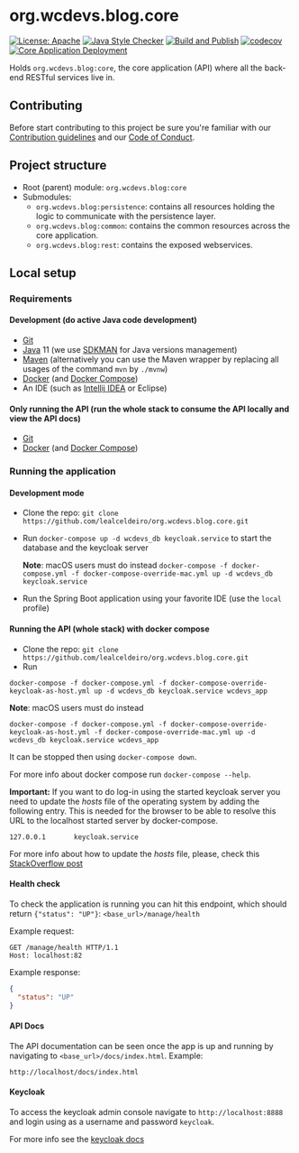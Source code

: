 # org.wcdevs.blog.core

[![License: Apache](https://img.shields.io/badge/License-Apache%202.0-blue)](https://opensource.org/licenses/Apache-2.0) [![Java Style Checker](https://img.shields.io/badge/code%20style-checkstyle-blue?style=flat&logo=java&logoColor=f89820)](https://checkstyle.sourceforge.io/) [![Build and Publish](https://github.com/lealceldeiro/org.wcdevs.blog.core/actions/workflows/build-and-publish.yml/badge.svg)](https://github.com/lealceldeiro/org.wcdevs.blog.core/actions/workflows/build-and-publish.yml) [![codecov](https://codecov.io/gh/lealceldeiro/org.wcdevs.blog.core/branch/main/graph/badge.svg?token=CDXSJ1G7GE)](https://codecov.io/gh/lealceldeiro/org.wcdevs.blog.core) [![Core Application Deployment](https://github.com/lealceldeiro/org.wcdevs.blog.awsdeployer/actions/workflows/core-app-deployment.yml/badge.svg)](https://github.com/lealceldeiro/org.wcdevs.blog.awsdeployer/actions/workflows/core-app-deployment.yml)

Holds `org.wcdevs.blog:core`, the core application (API) where all the back-end RESTful services
live in.

## Contributing

Before start contributing to this project be sure you're familiar with our
[Contribution guidelines](CONTRIBUTING.md) and our [Code of Conduct](CODE_OF_CONDUCT.md).

## Project structure

- Root (parent) module: `org.wcdevs.blog:core`
- Submodules:
  * `org.wcdevs.blog:persistence`: contains all resources holding the logic to communicate with the persistence layer.
  * `org.wcdevs.blog:common`: contains the common resources across the core application.
  * `org.wcdevs.blog:rest`: contains the exposed webservices.

## Local setup

### Requirements

#### Development (do active Java code development)
- [Git](https://git-scm.com/)
- [Java](https://jdk.java.net/) 11 (we use [SDKMAN](https://sdkman.io/) for Java versions management)
- [Maven](https://maven.apache.org/index.html) (alternatively you can use the Maven wrapper by
replacing all usages of the command `mvn` by `./mvnw`)
- [Docker](https://www.docker.com/) (and [Docker Compose](https://docs.docker.com/compose/))
- An IDE (such as [Intellij IDEA](https://www.jetbrains.com/idea/) or Eclipse)

#### Only running the API (run the whole stack to consume the API locally and view the API docs)
- [Git](https://git-scm.com/)
- [Docker](https://www.docker.com/) (and [Docker Compose](https://docs.docker.com/compose/))

### Running the application

#### Development mode

- Clone the repo: `git clone https://github.com/lealceldeiro/org.wcdevs.blog.core.git`
- Run `docker-compose up -d wcdevs_db keycloak.service` to start the database and the keycloak server

  **Note**: macOS users must do instead `docker-compose -f docker-compose.yml -f docker-compose-override-mac.yml up -d wcdevs_db keycloak.service`
- Run the Spring Boot application using your favorite IDE (use the `local` profile)

#### Running the API (whole stack) with docker compose

- Clone the repo: `git clone https://github.com/lealceldeiro/org.wcdevs.blog.core.git`
- Run
```shell
docker-compose -f docker-compose.yml -f docker-compose-override-keycloak-as-host.yml up -d wcdevs_db keycloak.service wcdevs_app
```

  **Note**: macOS users must do instead
  ```shell
docker-compose -f docker-compose.yml -f docker-compose-override-keycloak-as-host.yml -f docker-compose-override-mac.yml up -d wcdevs_db keycloak.service wcdevs_app
```

It can be stopped then using `docker-compose down`.

For more info about docker compose run `docker-compose --help`.

**Important:** If you want to do log-in using the started keycloak server you need to update the
*hosts* file of the operating system by adding the following entry. This is needed for the browser
to be able to resolve this URL to the localhost started server by docker-compose.
```text
127.0.0.1       keycloak.service
```
For more info about how to update the *hosts* file, please, check this
[StackOverflow post](https://stackoverflow.com/a/19425153/5640649)

#### Health check

To check the application is running you can hit this endpoint, which should return
`{"status": "UP"}`: `<base_url>/manage/health`

Example request:
```http request
GET /manage/health HTTP/1.1
Host: localhost:82
```

Example response:
```json
{
  "status": "UP"
}
```

#### API Docs

The API documentation can be seen once the app is up and running by navigating to
`<base_url>/docs/index.html`. Example:
```
http://localhost/docs/index.html
```

#### Keycloak

To access the keycloak admin console navigate to `http://localhost:8888` and login using as a username and password `keycloak`.

For more info see the [keycloak docs](./KEYCLOAK.md)

